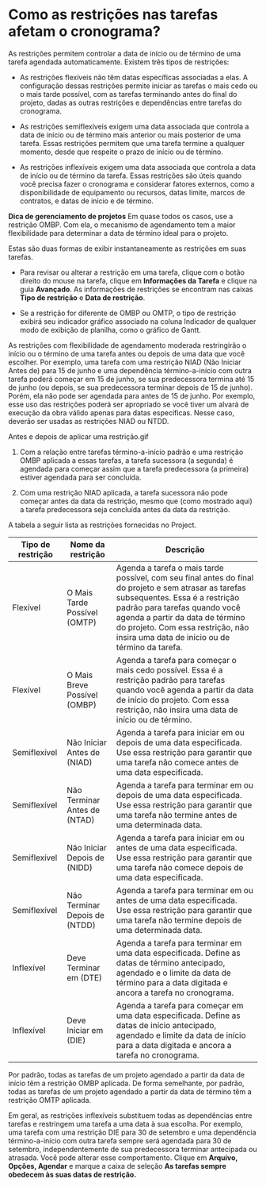 # Como as restrições nas tarefas afetam o cronograma?
As restrições permitem controlar a data de início ou de término de uma tarefa agendada automaticamente. Existem três tipos de restrições:

* As restrições flexíveis não têm datas específicas associadas a elas. A configuração dessas restrições permite iniciar as tarefas o mais cedo ou o mais tarde possível, com as tarefas terminando antes do final do projeto, dadas as outras restrições e dependências entre tarefas do cronograma.

* As restrições semiflexíveis exigem uma data associada que controla a data de início ou de término mais anterior ou mais posterior de uma tarefa. Essas restrições permitem que uma tarefa termine a qualquer momento, desde que respeite o prazo de início ou de término.

* As restrições inflexíveis exigem uma data associada que controla a data de início ou de término da tarefa. Essas restrições são úteis quando você precisa fazer o cronograma e considerar fatores externos, como a disponibilidade de equipamento ou recursos, datas limite, marcos de contratos, e datas de início e de término.

**Dica de gerenciamento de projetos** Em quase todos os casos, use a restrição OMBP. Com ela, o mecanismo de agendamento tem a maior flexibilidade para determinar a data de término ideal para o projeto.

Estas são duas formas de exibir instantaneamente as restrições em suas tarefas.

* Para revisar ou alterar a restrição em uma tarefa, clique com o botão direito do mouse na tarefa, clique em **Informações da Tarefa** e clique na guia **Avançado**. As informações de restrições se encontram nas caixas **Tipo de restrição** e **Data de restrição**.

* Se a restrição for diferente de OMBP ou OMTP, o tipo de restrição exibirá seu indicador gráfico associado na coluna Indicador de qualquer modo de exibição de planilha, como o gráfico de Gantt.

As restrições com flexibilidade de agendamento moderada restringirão o início ou o término de uma tarefa antes ou depois de uma data que você escolher. Por exemplo, uma tarefa com uma restrição NIAD (Não Iniciar Antes de) para 15 de junho e uma dependência término-a-início com outra tarefa poderá começar em 15 de junho, se sua predecessora termina até 15 de junho (ou depois, se sua predecessora terminar depois de 15 de junho). Porém, ela não pode ser agendada para antes de 15 de junho. Por exemplo, esse uso das restrições poderá ser apropriado se você tiver um alvará de execução da obra válido apenas para datas específicas. Nesse caso, deverão ser usadas as restrições NIAD ou NTDD.

Antes e depois de aplicar uma restrição.gif

1. Com a relação entre tarefas término-a-início padrão e uma restrição OMBP aplicada a essas tarefas, a tarefa sucessora (a segunda) é agendada para começar assim que a tarefa predecessora (a primeira) estiver agendada para ser concluída.

2. Com uma restrição NIAD aplicada, a tarefa sucessora não pode começar antes da data da restrição, mesmo que (como mostrado aqui) a tarefa predecessora seja concluída antes da data da restrição.

A tabela a seguir lista as restrições fornecidas no Project.

|   Tipo de restrição   |   Nome da restrição   |   Descrição                   |
|-----------------------|-----------------------|-------------------------------|
|   Flexível            |   O Mais Tarde Possível (OMTP)|   Agenda a tarefa o mais tarde possível, com seu final antes do final do projeto e sem atrasar as tarefas subsequentes. Essa é a restrição padrão para tarefas quando você agenda a partir da data de término do projeto. Com essa restrição, não insira uma data de início ou de término da tarefa.|
|   Flexível            |   O Mais Breve Possível (OMBP)|   Agenda a tarefa para começar o mais cedo possível. Essa é a restrição padrão para tarefas quando você agenda a partir da data de início do projeto. Com essa restrição, não insira uma data de início ou de término.|
|   Semiflexível        |   Não Iniciar Antes de (NIAD)|    Agenda a tarefa para iniciar em ou depois de uma data especificada. Use essa restrição para garantir que uma tarefa não comece antes de uma data especificada.|
|   Semiflexível        |   Não Terminar Antes de (NTAD)|   Agenda a tarefa para terminar em ou depois de uma data especificada. Use essa restrição para garantir que uma tarefa não termine antes de uma determinada data.|
|   Semiflexível        |   Não Iniciar Depois de (NIDD)|   Agenda a tarefa para iniciar em ou antes de uma data especificada. Use essa restrição para garantir que uma tarefa não comece depois de uma data especificada.|
|   Semiflexível        |   Não Terminar Depois de (NTDD)|  Agenda a tarefa para terminar em ou antes de uma data especificada. Use essa restrição para garantir que uma tarefa não termine depois de uma determinada data.|
|   Inflexível          |   Deve Terminar em (DTE)|     Agenda a tarefa para terminar em uma data especificada. Define as datas de término antecipado, agendado e o limite da data de término para a data digitada e ancora a tarefa no cronograma.|
|   Inflexível          |   Deve Iniciar em (DIE)|      Agenda a tarefa para começar em uma data especificada. Define as datas de início antecipado, agendado e limite da data de início para a data digitada e ancora a tarefa no cronograma.|


Por padrão, todas as tarefas de um projeto agendado a partir da data de início têm a restrição OMBP aplicada. De forma semelhante, por padrão, todas as tarefas de um projeto agendado a partir da data de término têm a restrição OMTP aplicada.

Em geral, as restrições inflexíveis substituem todas as dependências entre tarefas e restringem uma tarefa a uma data à sua escolha. Por exemplo, uma tarefa com uma restrição DIE para 30 de setembro e uma dependência término-a-início com outra tarefa sempre será agendada para 30 de setembro, independentemente de sua predecessora terminar antecipada ou atrasada. Você pode alterar esse comportamento. Clique em **Arquivo, Opções, Agendar** e marque a caixa de seleção **As tarefas sempre obedecem às suas datas de restrição.**